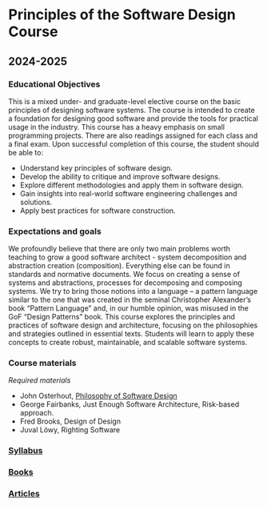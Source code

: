 # Principles of the Software Design Course

## 2024-2025

### Educational Objectives
This is a mixed under- and graduate-level elective course on the basic principles of designing software systems. The course is intended to create a foundation for designing good software and provide the tools for practical usage in the industry. This course has a heavy emphasis on small programming projects. There are also readings assigned for each class and a final exam. Upon successful completion of this course, the student should be able to:

* Understand key principles of software design.
*	Develop the ability to critique and improve software designs.
*	Explore different methodologies and apply them in software design.
*	Gain insights into real-world software engineering challenges and solutions.
*	Apply best practices for software construction.

### Expectations and goals 
We profoundly believe that there are only two main problems worth teaching to grow a good software architect - system decomposition and abstraction creation (composition). Everything else can be found in standards and normative documents. We focus on creating a sense of systems and abstractions, processes for decomposing and composing systems. We try to bring those notions into a language – a pattern language similar to the one that was created in the seminal Christopher Alexander’s book “Pattern Language” and, in our humble opinion, was misused in the GoF “Design Patterns” book.
This course explores the principles and practices of software design and architecture, focusing on the philosophies and strategies outlined in essential texts. Students will learn to apply these concepts to create robust, maintainable, and scalable software systems.

### Course materials 
*Required materials* 
* John Osterhout, [Philosophy of Software Design](https://www.amazon.com/Philosophy-Software-Design-2nd/dp/173210221X/) 
* George Fairbanks, Just Enough Software Architecture, Risk-based approach. 
*	Fred Brooks, Design of Design
*	Juval Löwy, Righting Software

### [Syllabus](schedule.md)

### [Books](../books/books.md)

### [Articles](../articles/articles.md)

